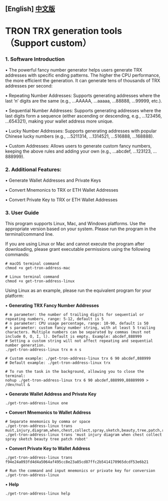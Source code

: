 
##  [English] [中文版](README.md)

# TRON TRX generation tools（Support custom）

### 1. Software Introduction

• The powerful fancy number generator helps users generate TRX addresses with specific ending patterns. The higher the CPU performance, the more efficient the generation. It can generate tens of thousands of TRX addresses per second:

• Repeating Number Addresses: Supports generating addresses where the last ‘n’ digits are the same (e.g., …AAAAA, …aaaaa, …88888, …99999, etc.).

• Sequential Number Addresses: Supports generating addresses where the last digits form a sequence (either ascending or descending, e.g., …123456, …654321), making your wallet address more unique.

• Lucky Number Addresses: Supports generating addresses with popular Chinese lucky numbers (e.g., …5211314, …1314521, …516888, …168888).

• Custom Addresses: Allows users to generate custom fancy numbers, keeping the above rules and adding your own (e.g., …abcdef, …123123, …888999).

### 2. Additional Features:

• Generate Wallet Addresses and Private Keys

• Convert Mnemonics to TRX or ETH Wallet Addresses

• Convert Private Key to TRX or ETH Wallet Addresses

### 3. User Guide

This program supports Linux, Mac, and Windows platforms. Use the appropriate version based on your system. Please run the program in the terminal/command line.

If you are using Linux or Mac and cannot execute the program after downloading, please grant executable permissions using the following commands:

```shell
# macOS terminal command
chmod +x get-tron-address-mac

# Linux terminal command
chmod +x get-tron-address-linux
```

Using Linux as an example, please run the equivalent program for your platform:

• **Generating TRX Fancy Number Addresses**

```shell
# m parameter: the number of trailing digits for sequential or repeating numbers, range: 5-12, default is 5
# n parameter: CPU usage percentage, range: 10-90, default is 50
# s parameter: custom fancy number string, with at least 5 trailing characters. Multiple numbers can be separated by commas (must not include 0, O, I, l). Default is empty. Example: abcdef,888999
# Setting a custom string will not affect repeating and sequential number generation.
./get-tron-address-linux trx m n s

# Custom example: ./get-tron-address-linux trx 6 90 abcdef,888999
# Default example: ./get-tron-address-linux trx

# To run the task in the background, allowing you to close the terminal:
nohup ./get-tron-address-linux trx 6 90 abcdef,888999,88889999 > /dev/null &
```

• **Generate Wallet Address and Private Key**

```shell
./get-tron-address-linux one
```

• **Convert Mnemonics to Wallet Address**

```shell
# Separate mnemonics by comma or space
./get-tron-address-linux trans must,injury,diagram,when,chest,collect,spray,sketch,beauty,tree,patch,robot
./get-tron-address-linux trans 'must injury diagram when chest collect spray sketch beauty tree patch robot'
```

• **Convert Private Key to Wallet Address**

```shell
./get-tron-address-linux trans f94e24a093fd4d4a5064af495cc8e23a85cd87ffc2b5414170965dcdf53e6b21

# Run the command and input mnemonics or private key for conversion
./get-tron-address-linux
```

• **Help**

```shell
./get-tron-address-linux help
```